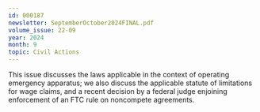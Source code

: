 ```yaml
---
id: 000187
newsletter: SeptemberOctober2024FINAL.pdf
volume_issue: 22-09
year: 2024
month: 9
topic: Civil Actions
---
```


This issue discusses the laws applicable in the context of operating emergency apparatus; we also discuss the applicable statute of limitations for wage claims, and a recent decision by a federal judge enjoining enforcement of an FTC rule on noncompete agreements.